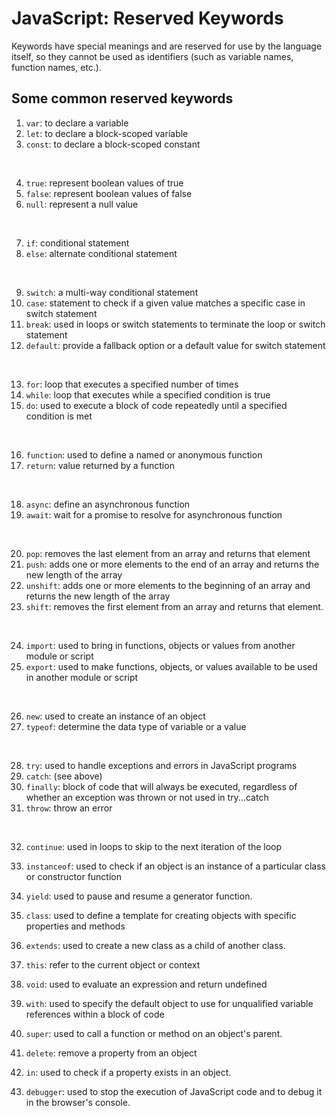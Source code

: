 # JavaScript: Reserved Keywords

Keywords have special meanings and are reserved for use by the language itself, so they cannot be used as identifiers (such as variable names, function names, etc.).

## Some common reserved keywords
1. `var`: to declare a variable
2. `let`: to declare a block-scoped variable
3. `const`: to declare a block-scoped constant

<br>

4. `true`: represent boolean values of true
5. `false`: represent boolean values of false
6. `null`: represent a null value

<br>

7. `if`: conditional statement
8. `else`: alternate conditional statement

<br>

9. `switch`: a multi-way conditional statement
10. `case`: statement to check if a given value matches a specific case in switch statement
11. `break`: used in loops or switch statements to terminate the loop or switch statement
12. `default`: provide a fallback option or a default value for switch statement

<br>

13. `for`: loop that executes a specified number of times
14. `while`: loop that executes while a specified condition is true
15. `do`: used to execute a block of code repeatedly until a specified condition is met

<br>

16. `function`: used to define a named or anonymous function
17. `return`: value returned by a function

<br>

18. `async`: define an asynchronous function
19. `await`: wait for a promise to resolve for asynchronous function

<br>

20. `pop`: removes the last element from an array and returns that element
21. `push`: adds one or more elements to the end of an array and returns the new length of the array
22. `unshift`: adds one or more elements to the beginning of an array and returns the new length of the array
23. `shift`: removes the first element from an array and returns that element. 

<br>

24. `import`: used to bring in functions, objects or values from another module or script
25. `export`: used to make functions, objects, or values available to be used in another module or script

<br>

26. `new`: used to create an instance of an object
27. `typeof`: determine the data type of variable or a value

<br>

28. `try`: used to handle exceptions and errors in JavaScript programs
29. `catch`: (see above)
30. `finally`: block of code that will always be executed, regardless of whether an exception was thrown or not used in try...catch
31. `throw`: throw an  error

<br>

32. `continue`: used in loops to skip to the next iteration of the loop
33. `instanceof`: used to check if an object is an instance of a particular class or constructor function
34. `yield`: used to pause and resume a generator function.

35. `class`: used to define a template for creating objects with specific properties and methods
36. `extends`: used to create a new class as a child of another class.

37. `this`: refer to the current object or context
38. `void`: used to evaluate an expression and return undefined
39. `with`: used to specify the default object to use for unqualified variable references within a block of code
40. `super`: used to call a function or method on an object's parent.
41. `delete`: remove a property from an object
42. `in`: used to check if a property exists in an object.
43. `debugger`: used to stop the execution of JavaScript code and to debug it in the browser's console.